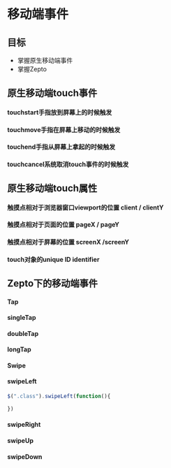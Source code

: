 # 移动端事件

## 目标
* 掌握原生移动端事件
* 掌握Zepto


## 原生移动端touch事件

#### touchstart手指放到屏幕上的时候触发

#### touchmove手指在屏幕上移动的时候触发  

#### touchend手指从屏幕上拿起的时候触发

#### touchcancel系统取消touch事件的时候触发


##  原生移动端touch属性

#### 触摸点相对于浏览器窗口viewport的位置 client / clientY

#### 触摸点相对于页面的位置 pageX / pageY

#### 触摸点相对于屏幕的位置 screenX /screenY

#### touch对象的unique ID identifier

## Zepto下的移动端事件   

#### Tap

#### singleTap

#### doubleTap

#### longTap

#### Swipe

#### swipeLeft

```javascript
$(".class").swipeLeft(function(){

})
```

#### swipeRight

#### swipeUp

#### swipeDown
